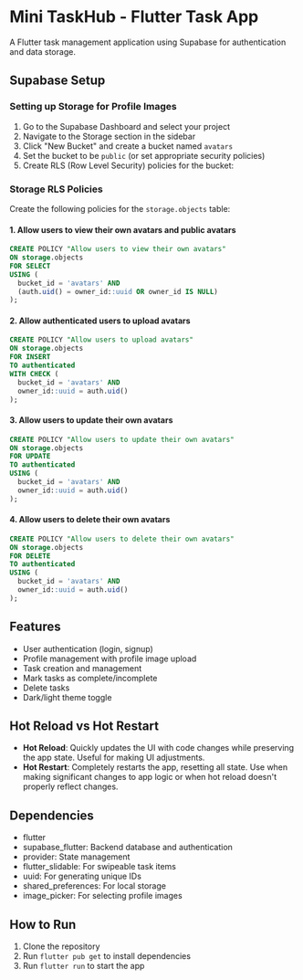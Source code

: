 # Mini TaskHub - Flutter Task App

A Flutter task management application using Supabase for authentication and data storage.

## Supabase Setup

### Setting up Storage for Profile Images

1. Go to the Supabase Dashboard and select your project
2. Navigate to the Storage section in the sidebar
3. Click "New Bucket" and create a bucket named `avatars`
4. Set the bucket to be `public` (or set appropriate security policies)
5. Create RLS (Row Level Security) policies for the bucket:

### Storage RLS Policies

Create the following policies for the `storage.objects` table:

#### 1. Allow users to view their own avatars and public avatars

```sql
CREATE POLICY "Allow users to view their own avatars"
ON storage.objects
FOR SELECT
USING (
  bucket_id = 'avatars' AND
  (auth.uid() = owner_id::uuid OR owner_id IS NULL)
);
```

#### 2. Allow authenticated users to upload avatars

```sql
CREATE POLICY "Allow users to upload avatars"
ON storage.objects
FOR INSERT
TO authenticated
WITH CHECK (
  bucket_id = 'avatars' AND
  owner_id::uuid = auth.uid()
);
```

#### 3. Allow users to update their own avatars

```sql
CREATE POLICY "Allow users to update their own avatars"
ON storage.objects
FOR UPDATE
TO authenticated
USING (
  bucket_id = 'avatars' AND
  owner_id::uuid = auth.uid()
);
```

#### 4. Allow users to delete their own avatars

```sql
CREATE POLICY "Allow users to delete their own avatars"
ON storage.objects
FOR DELETE
TO authenticated
USING (
  bucket_id = 'avatars' AND
  owner_id::uuid = auth.uid()
);
```

## Features

- User authentication (login, signup)
- Profile management with profile image upload
- Task creation and management
- Mark tasks as complete/incomplete
- Delete tasks
- Dark/light theme toggle

## Hot Reload vs Hot Restart

- **Hot Reload**: Quickly updates the UI with code changes while preserving the app state. Useful for making UI adjustments.
- **Hot Restart**: Completely restarts the app, resetting all state. Use when making significant changes to app logic or when hot reload doesn't properly reflect changes.

## Dependencies

- flutter
- supabase_flutter: Backend database and authentication
- provider: State management
- flutter_slidable: For swipeable task items
- uuid: For generating unique IDs
- shared_preferences: For local storage
- image_picker: For selecting profile images

## How to Run

1. Clone the repository
2. Run `flutter pub get` to install dependencies
3. Run `flutter run` to start the app
